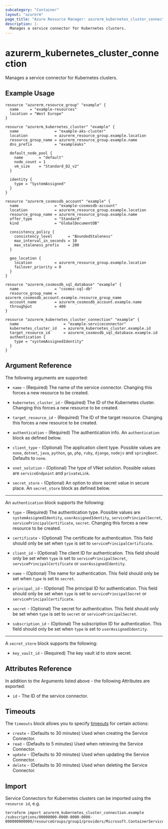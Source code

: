 ```yaml
---
subcategory: "Container"
layout: "azurerm"
page_title: "Azure Resource Manager: azurerm_kubernetes_cluster_connection"
description: |-
  Manages a service connector for Kubernetes clusters.
---
```


# azurerm_kubernetes_cluster_connection

Manages a service connector for Kubernetes clusters.

## Example Usage

```hcl
resource "azurerm_resource_group" "example" {
  name     = "example-resources"
  location = "West Europe"
}

resource "azurerm_kubernetes_cluster" "example" {
  name                = "example-aks-cluster"
  location            = azurerm_resource_group.example.location
  resource_group_name = azurerm_resource_group.example.name
  dns_prefix          = "exampleaks"

  default_node_pool {
    name       = "default"
    node_count = 1
    vm_size    = "Standard_D2_v2"
  }

  identity {
    type = "SystemAssigned"
  }
}

resource "azurerm_cosmosdb_account" "example" {
  name                = "example-cosmosdb-account"
  location            = azurerm_resource_group.example.location
  resource_group_name = azurerm_resource_group.example.name
  offer_type          = "Standard"
  kind                = "GlobalDocumentDB"

  consistency_policy {
    consistency_level       = "BoundedStaleness"
    max_interval_in_seconds = 10
    max_staleness_prefix    = 200
  }

  geo_location {
    location          = azurerm_resource_group.example.location
    failover_priority = 0
  }
}

resource "azurerm_cosmosdb_sql_database" "example" {
  name                = "cosmos-sql-db"
  resource_group_name = azurerm_cosmosdb_account.example.resource_group_name
  account_name        = azurerm_cosmosdb_account.example.name
  throughput          = 400
}

resource "azurerm_kubernetes_cluster_connection" "example" {
  name                    = "example-serviceconnector"
  kubernetes_cluster_id   = azurerm_kubernetes_cluster.example.id
  target_resource_id      = azurerm_cosmosdb_sql_database.example.id
  authentication {
    type = "systemAssignedIdentity"
  }
}
```

## Argument Reference

The following arguments are supported:

* `name` - (Required) The name of the service connector. Changing this forces a new resource to be created.

* `kubernetes_cluster_id` - (Required) The ID of the Kubernetes cluster. Changing this forces a new resource to be created.

* `target_resource_id` - (Required) The ID of the target resource. Changing this forces a new resource to be created.

* `authentication` - (Required) The authentication info. An `authentication` block as defined below.

* `client_type` - (Optional) The application client type. Possible values are `none`, `dotnet`, `java`, `python`, `go`, `php`, `ruby`, `django`, `nodejs` and `springBoot`. Defaults to `none`.

* `vnet_solution` - (Optional) The type of VNet solution. Possible values are `serviceEndpoint` and `privateLink`.

* `secret_store` - (Optional) An option to store secret value in secure place. An `secret_store` block as defined below.

---

An `authentication` block supports the following:

* `type` - (Required) The authentication type. Possible values are `systemAssignedIdentity`, `userAssignedIdentity`, `servicePrincipalSecret`, `servicePrincipalCertificate`, `secret`. Changing this forces a new resource to be created.

* `certificate` - (Optional) The certificate for authentication. This field should only be set when `type` is set to `servicePrincipalCertificate`.

* `client_id` - (Optional) The client ID for authentication. This field should only be set when `type` is set to `servicePrincipalSecret`, `servicePrincipalCertificate` or `userAssignedIdentity`.

* `name` - (Optional) The name for authentication. This field should only be set when `type` is set to `secret`.

* `principal_id` - (Optional) The principal ID for authentication. This field should only be set when `type` is set to `servicePrincipalSecret` or `servicePrincipalCertificate`.

* `secret` - (Optional) The secret for authentication. This field should only be set when `type` is set to `secret` or `servicePrincipalSecret`.

* `subscription_id` - (Optional) The subscription ID for authentication. This field should only be set when `type` is set to `userAssignedIdentity`.

---

A `secret_store` block supports the following:

* `key_vault_id` - (Required) The key vault id to store secret.

## Attributes Reference

In addition to the Arguments listed above - the following Attributes are exported:

* `id` - The ID of the service connector.

## Timeouts

The `timeouts` block allows you to specify [timeouts](https://www.terraform.io/language/resources/syntax#operation-timeouts) for certain actions:

* `create` - (Defaults to 30 minutes) Used when creating the Service Connector.
* `read` - (Defaults to 5 minutes) Used when retrieving the Service Connector.
* `update` - (Defaults to 30 minutes) Used when updating the Service Connector.
* `delete` - (Defaults to 30 minutes) Used when deleting the Service Connector.

## Import

Service Connectors for Kubernetes clusters can be imported using the `resource id`, e.g.

```shell
terraform import azurerm_kubernetes_cluster_connection.example /subscriptions/00000000-0000-0000-0000-000000000000/resourceGroups/group1/providers/Microsoft.ContainerService/managedClusters/cluster1/providers/Microsoft.ServiceLinker/linkers/link1
```
